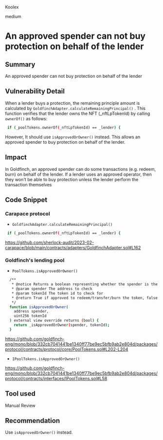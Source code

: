 Koolex

medium

# An approved spender can not buy protection on behalf of the lender

## Summary
An approved spender can not buy protection on behalf of the lender 

## Vulnerability Detail
When a lender buys a protection, the remaining principle amount is calculated by `GoldfinchAdapter.calculateRemainingPrincipal()` .
This function verifies that the lender owns the NFT (_nftLpTokenId) by calling `ownerOf()` as follows:

```sh
 if (_poolTokens.ownerOf(_nftLpTokenId) == _lender) {
```

However, It should use `isApprovedOrOwner()` instead.
This allows an approved spender to buy protection on behalf of the lender.

## Impact
In Goldfinch, an approved spender can do some transactions (e.g. redeem, burn) on behalf of the lender. If a lender uses an approved operator, then they won't be able to buy protection unless the lender perform the transaction themselves

## Code Snippet

### **Carapace** protocol

- `GoldfinchAdapter.calculateRemainingPrincipal()`

```sh
 if (_poolTokens.ownerOf(_nftLpTokenId) == _lender) {
```

https://github.com/sherlock-audit/2023-02-carapace/blob/main/contracts/adapters/GoldfinchAdapter.sol#L162

### **Goldfinch**'s lending pool 

- `PoolTokens.isApprovedOrOwner()`

```sh
  /**
   * @notice Returns a boolean representing whether the spender is the owner or the approved spender of the token
   * @param spender The address to check
   * @param tokenId The token id to check for
   * @return True if approved to redeem/transfer/burn the token, false if not
   */
  function isApprovedOrOwner(
    address spender,
    uint256 tokenId
  ) external view override returns (bool) {
    return _isApprovedOrOwner(spender, tokenId);
  }

```
https://github.com/goldfinch-eng/mono/blob/332cb7041441be1340ff77be9ec5bfb9ab2e804d/packages/protocol/contracts/protocol/core/PoolTokens.sol#L202-L204


- `IPoolTokens.isApprovedOrOwner()`

https://github.com/goldfinch-eng/mono/blob/332cb7041441be1340ff77be9ec5bfb9ab2e804d/packages/protocol/contracts/interfaces/IPoolTokens.sol#L58

## Tool used

Manual Review

## Recommendation
Use `isApprovedOrOwner()` instead.
